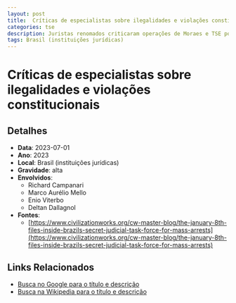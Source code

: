 ```yaml
---
layout: post
title:  Críticas de especialistas sobre ilegalidades e violações constitucionais
categories: tse
description: Juristas renomados criticaram operações de Moraes e TSE por abuso de poder, violação do devido processo, concentração indevida e uso político da justiça, destacando incompatibilidade com a Constituição.
tags: Brasil (instituições jurídicas)
---
```


# Críticas de especialistas sobre ilegalidades e violações constitucionais

## Detalhes
- **Data**: 2023-07-01
- **Ano**: 2023
- **Local**: Brasil (instituições jurídicas)
- **Gravidade**: alta
- **Envolvidos**:
  - Richard Campanari
  - Marco Aurélio Mello
  - Enio Viterbo
  - Deltan Dallagnol
- **Fontes**:
  - [https://www.civilizationworks.org/cw-master-blog/the-january-8th-files-inside-brazils-secret-judicial-task-force-for-mass-arrests](https://www.civilizationworks.org/cw-master-blog/the-january-8th-files-inside-brazils-secret-judicial-task-force-for-mass-arrests)

## Links Relacionados
- [Busca no Google para o título e descrição](https://www.google.com/search?q=%22Alexandre%20de%20Moraes%22%20Cr%C3%ADticas%20de%20especialistas%20sobre%20ilegalidades%20e%20viola%C3%A7%C3%B5es%20constitucionais%20Juristas%20renomados%20criticaram%20opera%C3%A7%C3%B5es%20de%20Moraes%20e%20TSE%20por%20abuso%20de%20poder%2C%20viola%C3%A7%C3%A3o%20do%20devido%20processo%2C%20concentra%C3%A7%C3%A3o%20indevida%20e%20uso%20pol%C3%ADtico%20da%20justi%C3%A7a%2C%20destacando%20incompatibilidade%20com%20a%20Constitui%C3%A7%C3%A3o.%20Brasil%20%28institui%C3%A7%C3%B5es%20jur%C3%ADdicas%29%202023)
- [Busca na Wikipedia para o título e descrição](https://en.wikipedia.org/w/index.php?search=%22Alexandre%20de%20Moraes%22%20Cr%C3%ADticas%20de%20especialistas%20sobre%20ilegalidades%20e%20viola%C3%A7%C3%B5es%20constitucionais%20Juristas%20renomados%20criticaram%20opera%C3%A7%C3%B5es%20de%20Moraes%20e%20TSE%20por%20abuso%20de%20poder%2C%20viola%C3%A7%C3%A3o%20do%20devido%20processo%2C%20concentra%C3%A7%C3%A3o%20indevida%20e%20uso%20pol%C3%ADtico%20da%20justi%C3%A7a%2C%20destacando%20incompatibilidade%20com%20a%20Constitui%C3%A7%C3%A3o.%20Brasil%20%28institui%C3%A7%C3%B5es%20jur%C3%ADdicas%29%202023)
